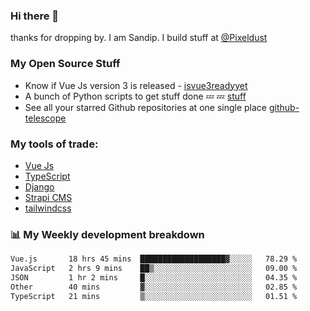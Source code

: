 ### Hi there 👋

thanks for dropping by.
I am Sandip. I build stuff at [@Pixeldust](github.com/pixeldust-in/)

###  **My Open Source Stuff**

 - Know if Vue Js version 3 is released -  [isvue3readyyet](https://github.com/sandiprb/isvue3readyyet)
 - A bunch of Python scripts to get stuff done 💤 💤 [stuff](https://github.com/sandiprb/stuff)
 - See all your starred Github repositories at one single place [github-telescope](https://github.com/sandiprb/github-telescope)



###  **My tools of trade:**
 - [Vue Js](https://github.com/vuejs/vue/)
 - [TypeScript](https://github.com/microsoft/TypeScript)
 - [Django](github.com/django/django)
 - [Strapi CMS](github.com/strapi/strapi)
 - [tailwindcss](https://github.com/tailwindlabs/tailwindcss)


###  📊 **My Weekly development breakdown**
<!--START_SECTION:waka-->

```txt
Vue.js       18 hrs 45 mins  ███████████████████▓░░░░░   78.29 %
JavaScript   2 hrs 9 mins    ██▒░░░░░░░░░░░░░░░░░░░░░░   09.00 %
JSON         1 hr 2 mins     █░░░░░░░░░░░░░░░░░░░░░░░░   04.35 %
Other        40 mins         ▓░░░░░░░░░░░░░░░░░░░░░░░░   02.85 %
TypeScript   21 mins         ▒░░░░░░░░░░░░░░░░░░░░░░░░   01.51 %
```

<!--END_SECTION:waka-->
